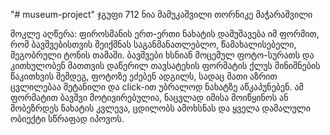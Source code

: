"# museum-project" 
ჯგუფი 712
ნია მამუკაშვილი
თორნიკე მაჭარაშვილი

მოკლე აღწერა: ფიროსმანის ერთ-ერთი ნახატის დამუშავება იმ ფორმით,
 რომ ბავშვებისთვის შეიქმნას საგანმანათლებლო, წამახალისებელი, მეგობრული ტონის თამაში.
  ბავშვები ხსნიან მოცემულ ფოტო-სურათს და კითხულობენ მათთვის დაწერილ თავსატეხის ფორმატის ქლუს
  მინიშნების წაკითხვის შემდეგ, ფოტოზე ეძებენ ადგილს, სადაც მათი აზრით ცვლილებაა შეტანილი და click-ით უბრალოდ ნახატზე აწკაპუნებენ.
  ამ ფორმატით ბავშვი მოტივირებულია, ნაცვლად იმისა მოიწყინოს ან მობეზრდეს ნახატის კვლევა, ცდილობს ამოხსნას და ყველა დამალული ობიექტი სწრაფად იპოვოს. 

